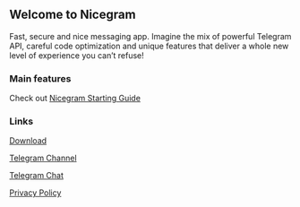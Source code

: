 ## Welcome to Nicegram

Fast, secure and nice messaging app. Imagine the mix of powerful Telegram API, careful code optimization and unique features that deliver a whole new level of experience you can’t refuse!

### Main features
Check out <a href="https://telegra.ph/Meet-Nicegram-04-04" target="_blank">Nicegram Starting Guide</a>

### Links
<a href="https://www.nicegram.app/download" target="_blank">Download</a>

<a href="https://t.me/nicegramapp" target="_blank">Telegram Channel</a>

<a href="https://t.me/nicegramchat" target="_blank">Telegram Chat</a>


<a href="https://www.nicegram.app/privacy-policy" target="_blank">Privacy Policy</a>

